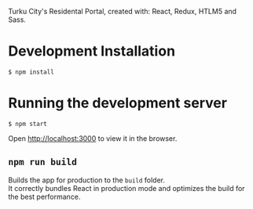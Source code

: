 Turku City's Residental Portal, created with: React, Redux, HTLM5 and Sass.

# Development Installation

```
$ npm install
```

# Running the development server

```
$ npm start
```

Open [http://localhost:3000](http://localhost:3000) to view it in the browser.

## `npm run build`

Builds the app for production to the `build` folder.<br />
It correctly bundles React in production mode and optimizes the build for the best performance.
